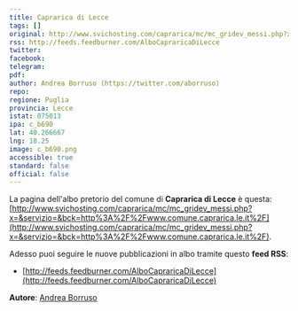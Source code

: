```yaml
---
title: Caprarica di Lecce
tags: []
original: http://www.svichosting.com/caprarica/mc/mc_gridev_messi.php?x=&servizio=&bck=http%3A%2F%2Fwww.comune.caprarica.le.it%2F
rss: http://feeds.feedburner.com/AlboCapraricaDiLecce
twitter: 
facebook: 
telegram: 
pdf: 
author: Andrea Borruso (https://twitter.com/aborruso)
repo: 
regione: Puglia
provincia: Lecce
istat: 075013
ipa: c_b690
lat: 40.266667
lng: 18.25
image: c_b690.png
accessible: true
standard: false
official: false
---
```


La pagina dell'albo pretorio del comune di **Caprarica di Lecce** è questa: [http://www.svichosting.com/caprarica/mc/mc_gridev_messi.php?x=&servizio=&bck=http%3A%2F%2Fwww.comune.caprarica.le.it%2F](http://www.svichosting.com/caprarica/mc/mc_gridev_messi.php?x=&servizio=&bck=http%3A%2F%2Fwww.comune.caprarica.le.it%2F).

Adesso puoi seguire le nuove pubblicazioni in albo tramite questo **feed RSS**:

- [http://feeds.feedburner.com/AlboCapraricaDiLecce](http://feeds.feedburner.com/AlboCapraricaDiLecce)

**Autore**: [Andrea Borruso](https://twitter.com/aborruso)
